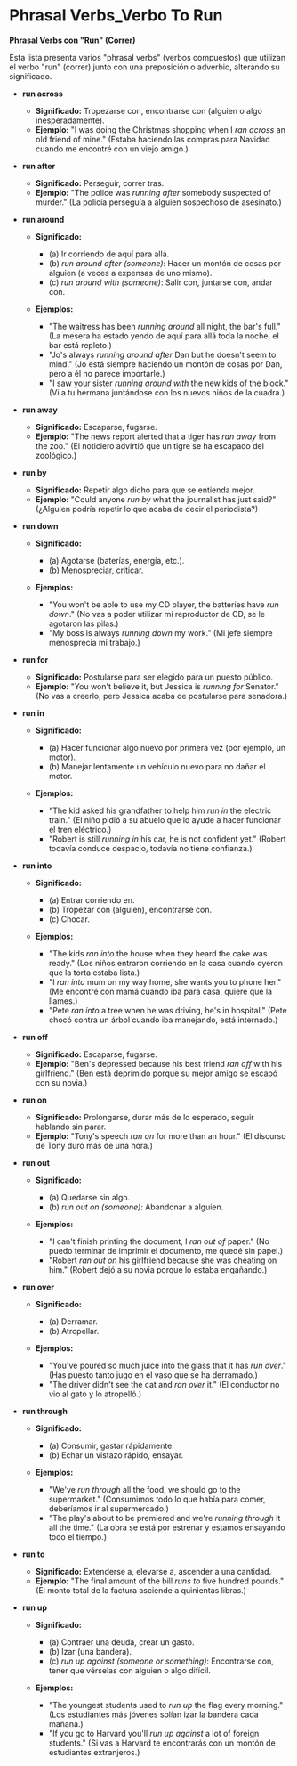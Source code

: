 # Phrasal Verbs_Verbo To Run



**Phrasal Verbs con "Run" (Correr)**

Esta lista presenta varios "phrasal verbs" (verbos compuestos) que utilizan el verbo "run" (correr) junto con una preposición o adverbio, alterando su significado.

*   **run across**

    *   **Significado:** Tropezarse con, encontrarse con (alguien o algo inesperadamente).
    *   **Ejemplo:** "I was doing the Christmas shopping when I *ran across* an old friend of mine." (Estaba haciendo las compras para Navidad cuando me encontré con un viejo amigo.)

*   **run after**

    *   **Significado:** Perseguir, correr tras.
    *   **Ejemplo:** "The police was *running after* somebody suspected of murder." (La policía perseguía a alguien sospechoso de asesinato.)

*   **run around**

    *   **Significado:**

        *   (a) Ir corriendo de aquí para allá.
        *   (b) *run around after (someone)*: Hacer un montón de cosas por alguien (a veces a expensas de uno mismo).
        *   (c) *run around with (someone)*: Salir con, juntarse con, andar con.
    *   **Ejemplos:**

        *   "The waitress has been *running around* all night, the bar's full." (La mesera ha estado yendo de aquí para allá toda la noche, el bar está repleto.)
        *   "Jo's always *running around after* Dan but he doesn't seem to mind." (Jo está siempre haciendo un montón de cosas por Dan, pero a él no parece importarle.)
        *   "I saw your sister *running around with* the new kids of the block." (Vi a tu hermana juntándose con los nuevos niños de la cuadra.)

*   **run away**

    *   **Significado:** Escaparse, fugarse.
    *   **Ejemplo:** "The news report alerted that a tiger has *ran away* from the zoo." (El noticiero advirtió que un tigre se ha escapado del zoológico.)

*   **run by**

    *   **Significado:** Repetir algo dicho para que se entienda mejor.
    *   **Ejemplo:** "Could anyone *run by* what the journalist has just said?" (¿Alguien podría repetir lo que acaba de decir el periodista?)

*   **run down**

    *   **Significado:**

        *   (a) Agotarse (baterías, energía, etc.).
        *   (b) Menospreciar, criticar.
    *   **Ejemplos:**

        *   "You won't be able to use my CD player, the batteries have *run down*." (No vas a poder utilizar mi reproductor de CD, se le agotaron las pilas.)
        *   "My boss is always *running down* my work." (Mi jefe siempre menosprecia mi trabajo.)

*   **run for**

    *   **Significado:** Postularse para ser elegido para un puesto público.
    *   **Ejemplo:** "You won't believe it, but Jessica is *running for* Senator." (No vas a creerlo, pero Jessica acaba de postularse para senadora.)

*   **run in**

    *   **Significado:**

        *   (a) Hacer funcionar algo nuevo por primera vez (por ejemplo, un motor).
        *   (b) Manejar lentamente un vehículo nuevo para no dañar el motor.
    *   **Ejemplos:**

        *   "The kid asked his grandfather to help him *run in* the electric train." (El niño pidió a su abuelo que lo ayude a hacer funcionar el tren eléctrico.)
        *   "Robert is still *running in* his car, he is not confident yet." (Robert todavía conduce despacio, todavía no tiene confianza.)

*   **run into**

    *   **Significado:**

        *   (a) Entrar corriendo en.
        *   (b) Tropezar con (alguien), encontrarse con.
        *   (c) Chocar.
    *   **Ejemplos:**

        *   "The kids *ran into* the house when they heard the cake was ready." (Los niños entraron corriendo en la casa cuando oyeron que la torta estaba lista.)
        *   "I *ran into* mum on my way home, she wants you to phone her." (Me encontré con mamá cuando iba para casa, quiere que la llames.)
        *   "Pete *ran into* a tree when he was driving, he's in hospital." (Pete chocó contra un árbol cuando iba manejando, está internado.)

*   **run off**

    *   **Significado:** Escaparse, fugarse.
    *   **Ejemplo:** "Ben's depressed because his best friend *ran off* with his girlfriend." (Ben está deprimido porque su mejor amigo se escapó con su novia.)

*   **run on**

    *   **Significado:** Prolongarse, durar más de lo esperado, seguir hablando sin parar.
    *   **Ejemplo:** "Tony's speech *ran on* for more than an hour." (El discurso de Tony duró más de una hora.)

*   **run out**

    *   **Significado:**

        *   (a) Quedarse sin algo.
        *   (b) *run out on (someone)*: Abandonar a alguien.
    *   **Ejemplos:**

        *   "I can't finish printing the document, I *ran out of* paper." (No puedo terminar de imprimir el documento, me quedé sin papel.)
        *   "Robert *ran out on* his girlfriend because she was cheating on him." (Robert dejó a su novia porque lo estaba engañando.)

*   **run over**

    *   **Significado:**

        *   (a) Derramar.
        *   (b) Atropellar.
    *   **Ejemplos:**

        *   "You've poured so much juice into the glass that it has *run over*." (Has puesto tanto jugo en el vaso que se ha derramado.)
        *   "The driver didn't see the cat and *ran over* it." (El conductor no vio al gato y lo atropelló.)

*   **run through**

    *   **Significado:**

        *   (a) Consumir, gastar rápidamente.
        *   (b) Echar un vistazo rápido, ensayar.
    *   **Ejemplos:**

        *   "We've *run through* all the food, we should go to the supermarket." (Consumimos todo lo que había para comer, deberíamos ir al supermercado.)
        *   "The play's about to be premiered and we're *running through* it all the time." (La obra se está por estrenar y estamos ensayando todo el tiempo.)

*   **run to**

    *   **Significado:** Extenderse a, elevarse a, ascender a una cantidad.
    *   **Ejemplo:** "The final amount of the bill *runs to* five hundred pounds." (El monto total de la factura asciende a quinientas libras.)

*   **run up**

    *   **Significado:**

        *   (a) Contraer una deuda, crear un gasto.
        *   (b) Izar (una bandera).
        *   (c) *run up against (someone or something)*: Encontrarse con, tener que vérselas con alguien o algo difícil.
    *   **Ejemplos:**

        *   "The youngest students used to *run up* the flag every morning." (Los estudiantes más jóvenes solían izar la bandera cada mañana.)
        *   "If you go to Harvard you'll *run up against* a lot of foreign students." (Si vas a Harvard te encontrarás con un montón de estudiantes extranjeros.)


